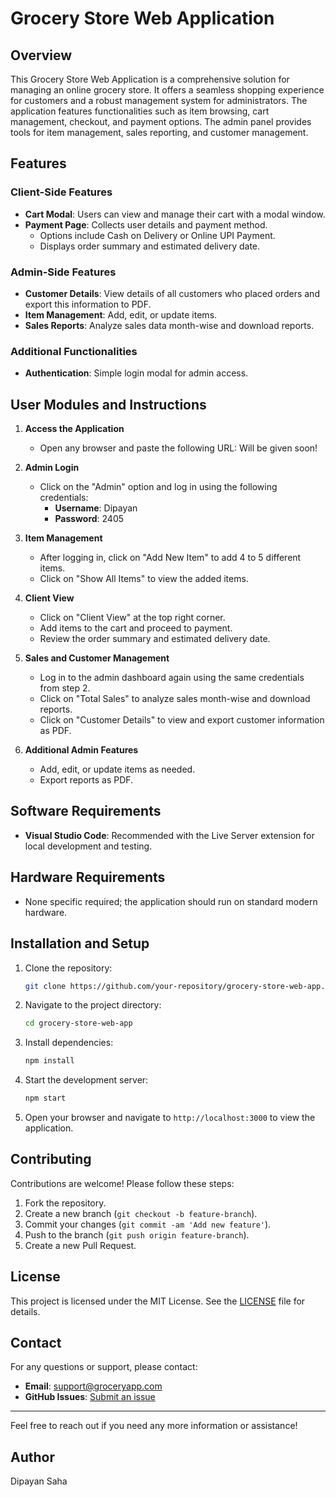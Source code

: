 # Grocery Store Web Application

## Overview

This Grocery Store Web Application is a comprehensive solution for managing an online grocery store. It offers a seamless shopping experience for customers and a robust management system for administrators. The application features functionalities such as item browsing, cart management, checkout, and payment options. The admin panel provides tools for item management, sales reporting, and customer management.

## Features

### Client-Side Features
- **Cart Modal**: Users can view and manage their cart with a modal window.
- **Payment Page**: Collects user details and payment method.
  - Options include Cash on Delivery or Online UPI Payment.
  - Displays order summary and estimated delivery date.

### Admin-Side Features
- **Customer Details**: View details of all customers who placed orders and export this information to PDF.
- **Item Management**: Add, edit, or update items.
- **Sales Reports**: Analyze sales data month-wise and download reports.

### Additional Functionalities
- **Authentication**: Simple login modal for admin access.

## User Modules and Instructions

1. **Access the Application**
   - Open any browser and paste the following URL: Will be given soon!
2. **Admin Login**
   - Click on the "Admin" option and log in using the following credentials:
     - **Username**: Dipayan 
     - **Password**: 2405

3. **Item Management**
   - After logging in, click on "Add New Item" to add 4 to 5 different items.
   - Click on "Show All Items" to view the added items.

4. **Client View**
   - Click on "Client View" at the top right corner.
   - Add items to the cart and proceed to payment.
   - Review the order summary and estimated delivery date.

5. **Sales and Customer Management**
   - Log in to the admin dashboard again using the same credentials from step 2.
   - Click on "Total Sales" to analyze sales month-wise and download reports.
   - Click on "Customer Details" to view and export customer information as PDF.

6. **Additional Admin Features**
   - Add, edit, or update items as needed.
   - Export reports as PDF.

## Software Requirements

- **Visual Studio Code**: Recommended with the Live Server extension for local development and testing.

## Hardware Requirements

- None specific required; the application should run on standard modern hardware.

## Installation and Setup

1. Clone the repository:
   ```bash
   git clone https://github.com/your-repository/grocery-store-web-app.git
   ```

2. Navigate to the project directory:
   ```bash
   cd grocery-store-web-app
   ```

3. Install dependencies:
   ```bash
   npm install
   ```

4. Start the development server:
   ```bash
   npm start
   ```

5. Open your browser and navigate to `http://localhost:3000` to view the application.

## Contributing

Contributions are welcome! Please follow these steps:

1. Fork the repository.
2. Create a new branch (`git checkout -b feature-branch`).
3. Commit your changes (`git commit -am 'Add new feature'`).
4. Push to the branch (`git push origin feature-branch`).
5. Create a new Pull Request.

## License

This project is licensed under the MIT License. See the [LICENSE](LICENSE) file for details.

## Contact

For any questions or support, please contact:

- **Email**: support@groceryapp.com
- **GitHub Issues**: [Submit an issue](https://github.com/your-repository/grocery-store-web-app/issues)

---

Feel free to reach out if you need any more information or assistance!

## Author 

Dipayan Saha
